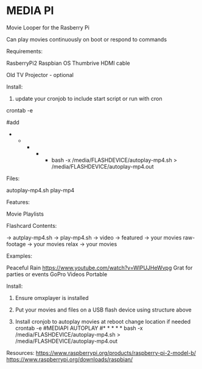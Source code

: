MEDIA PI
========

Movie Looper for the Rasberry Pi

Can play movies continuously on boot or respond to commands

Requirements:

RasberryPi2
Raspbian OS
Thumbrive
HDMI cable

Old TV
Projector - optional


Install:

1. update your cronjob to include start script or run with cron

crontab -e

#add
* * * * *  bash -x /media/FLASHDEVICE/autoplay-mp4.sh > /media/FLASHDEVICE/autoplay-mp4.out 

Files:

autoplay-mp4.sh
play-mp4

Features:

Movie Playlists

Flashcard Contents:

-> autplay-mp4.sh
-> play-mp4.sh
-> video -> featured -> your movies
            raw-footage -> your movies
            relax -> your movies

Examples:

Peaceful Rain
https://www.youtube.com/watch?v=WlPUJHeWvpg
Grat for parties or events
GoPro Videos
Portable


Install:

1. Ensure omxplayer is installed

2. Put your movies and files on a USB flash device using structure above

3. Install cronjob to autoplay movies at reboot change location if needed
crontab -e
#MEDIAPI AUTOPLAY
#* * * * *  bash -x /media/FLASHDEVICE/autoplay-mp4.sh > /media/FLASHDEVICE/autoplay-mp4.out 

Resources:
https://www.raspberrypi.org/products/raspberry-pi-2-model-b/
https://www.raspberrypi.org/downloads/raspbian/
